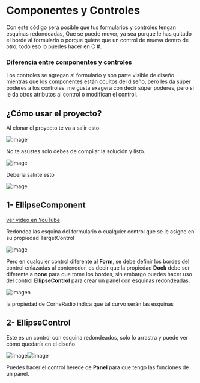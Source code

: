# Componentes y Controles

Con este código será posible que tus formularios y controles tengan esquinas redondeadas, Que se puede mover, ya sea porque le has quitado el borde al formulario o porque quiere
que un control de mueva dentro de otro, todo eso lo puedes hacer en C #.

### Diferencia entre componentes y controles

Los controles se agregan al formulario y son parte visible de diseño mientras que los componentes están ocultos del diseño, pero les da súper poderes a los controles. me gusta exagera con decir súper poderes, pero si le da otros atributos al control o modifican el control.

## ¿Cómo usar el proyecto?

Al clonar el proyecto te va a salir esto.

![image](https://user-images.githubusercontent.com/65135568/116959811-0ba3e500-ac9f-11eb-9006-e53de548c6de.png)

No te asustes solo debes de compilar la solución y listo.

![image](https://user-images.githubusercontent.com/65135568/117188309-8a357b00-ada2-11eb-85fd-4bf625da414c.png)

Debería salirte esto 

![image](https://user-images.githubusercontent.com/65135568/117187409-7d645780-ada1-11eb-9973-f693cc22b89a.png)

## 1- EllipseComponent

[ver vídeo en YouTube](https://www.youtube.com/watch?v=XkTxq_S5BrM)

Redondea las esquina del formulario o cualquier control que se le asigne en su propiedad TargetControl

![image](https://user-images.githubusercontent.com/65135568/116960183-f11e3b80-ac9f-11eb-90e1-812ea1274470.png)

Pero en cualquier control diferente al **Form**, se debe definir los bordes del control enlazadas al contenedor, es decir que la propiedad **Dock** debe ser diferente a **none** para que tome los bordes, sin embargo puedes hacer uso del control **EllipseControl** para crear un panel con esquinas redondeadas.

![imagen](https://user-images.githubusercontent.com/65135568/117188152-59554600-ada2-11eb-92ee-7e9f0308fef9.png)

la propiedad de CorneRadio indica que tal curvo serán las esquinas


## 2- EllipseControl

Este es un control con esquina redondeados, solo lo arrastra y puede ver cómo quedaría en el diseño


![image](https://user-images.githubusercontent.com/65135568/117188566-cbc62600-ada2-11eb-9694-16c0bccd0e24.png)![image](https://user-images.githubusercontent.com/65135568/117191351-139a7c80-ada6-11eb-99e9-1a96846c75fe.png)

Puedes hacer el control herede de **Panel** para que tengo las funciones de un panel.


